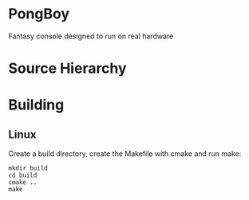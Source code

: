 # PongBoy

Fantasy console designed to run on real hardware

# Source Hierarchy

# Building

## Linux

Create a build directory, create the Makefile
with cmake and run make:

    mkdir build
    cd build
    cmake ..
    make


